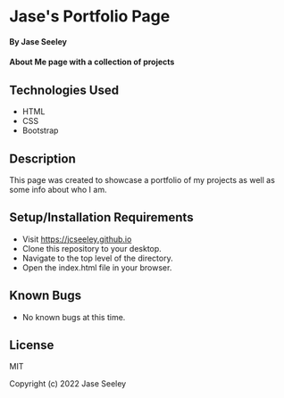 # Jase's Portfolio Page

#### By Jase Seeley

#### About Me page with a collection of projects 

## Technologies Used

* HTML
* CSS
* Bootstrap

## Description

This page was created to showcase a portfolio of my projects as well as some info about who I am.

## Setup/Installation Requirements
 
* Visit https://jcseeley.github.io
* Clone this repository to your desktop.
* Navigate to the top level of the directory.
* Open the index.html file in your browser.

## Known Bugs

* No known bugs at this time.

## License

MIT

Copyright (c) 2022 Jase Seeley